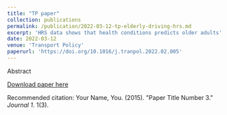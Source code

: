```yaml
---
title: "TP paper"
collection: publications
permalink: /publication/2022-03-12-tp-elderly-driving-hrs.md
excerpt: 'HRS data shows that health conditions predicts older adults' mobility reducitions'
date: 2022-03-12
venue: 'Transport Policy'
paperurl: 'https://doi.org/10.1016/j.tranpol.2022.02.005'
---
```


Abstract

[Download paper here](http://academicpages.github.io/files/paper3.pdf)

Recommended citation: Your Name, You. (2015). "Paper Title Number 3." <i>Journal 1</i>. 1(3).
